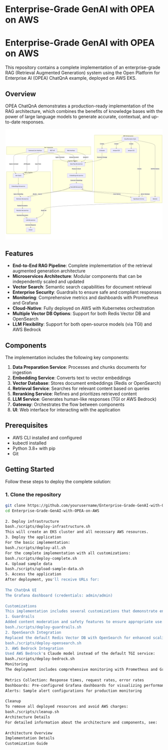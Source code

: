 # Enterprise-Grade GenAI with OPEA on AWS

# Enterprise-Grade GenAI with OPEA on AWS

This repository contains a complete implementation of an enterprise-grade RAG (Retrieval Augmented Generation) system using the Open Platform for Enterprise AI (OPEA) ChatQnA example, deployed on AWS EKS.

## Overview

OPEA ChatQnA demonstrates a production-ready implementation of the RAG architecture, which combines the benefits of knowledge bases with the power of large language models to generate accurate, contextual, and up-to-date responses.

![OPEA Architecture](docs/images/opea-architecture.png)

## Features

- **End-to-End RAG Pipeline**: Complete implementation of the retrieval augmented generation architecture
- **Microservices Architecture**: Modular components that can be independently scaled and updated
- **Vector Search**: Semantic search capabilities for document retrieval
- **Enterprise Security**: Guardrails to ensure safe and compliant responses
- **Monitoring**: Comprehensive metrics and dashboards with Prometheus and Grafana
- **Cloud-Native**: Fully deployed on AWS with Kubernetes orchestration
- **Multiple Vector DB Options**: Support for both Redis Vector DB and OpenSearch
- **LLM Flexibility**: Support for both open-source models (via TGI) and AWS Bedrock

## Components

The implementation includes the following key components:

1. **Data Preparation Service**: Processes and chunks documents for ingestion
2. **Embedding Service**: Converts text to vector embeddings
3. **Vector Database**: Stores document embeddings (Redis or OpenSearch)
4. **Retrieval Service**: Searches for relevant content based on queries
5. **Reranking Service**: Refines and prioritizes retrieved content
6. **LLM Service**: Generates human-like responses (TGI or AWS Bedrock)
7. **Gateway**: Orchestrates the flow between components
8. **UI**: Web interface for interacting with the application

## Prerequisites

- AWS CLI installed and configured
- kubectl installed
- Python 3.8+ with pip
- Git

## Getting Started

Follow these steps to deploy the complete solution:

### 1. Clone the repository

```bash
git clone https://github.com/yourusername/Enterprise-Grade-GenAI-with-OPEA-on-AWS.git
cd Enterprise-Grade-GenAI-with-OPEA-on-AWS

2. Deploy infrastructure
bash./scripts/deploy-infrastructure.sh
This will create an EKS cluster and all necessary AWS resources.
3. Deploy the application
For the basic implementation:
bash./scripts/deploy-all.sh
For the complete implementation with all customizations:
bash./scripts/deploy-complete.sh
4. Upload sample data
bash./scripts/upload-sample-data.sh
5. Access the application
After deployment, you'll receive URLs for:

The ChatQnA UI
The Grafana dashboard (credentials: admin/admin)

Customizations
This implementation includes several customizations that demonstrate enterprise capabilities:
1. Guardrails
Added content moderation and safety features to ensure appropriate use:
bash./scripts/deploy-guardrails.sh
2. OpenSearch Integration
Replaced the default Redis Vector DB with OpenSearch for enhanced scaling and features:
bash./scripts/deploy-opensearch.sh
3. AWS Bedrock Integration
Used AWS Bedrock's Claude model instead of the default TGI service:
bash./scripts/deploy-bedrock.sh
Monitoring
The deployment includes comprehensive monitoring with Prometheus and Grafana:

Metrics Collection: Response times, request rates, error rates
Dashboards: Pre-configured Grafana dashboards for visualizing performance
Alerts: Sample alert configurations for production monitoring

Cleanup
To remove all deployed resources and avoid AWS charges:
bash./scripts/cleanup.sh
Architecture Details
For detailed information about the architecture and components, see:

Architecture Overview
Implementation Details
Customization Guide